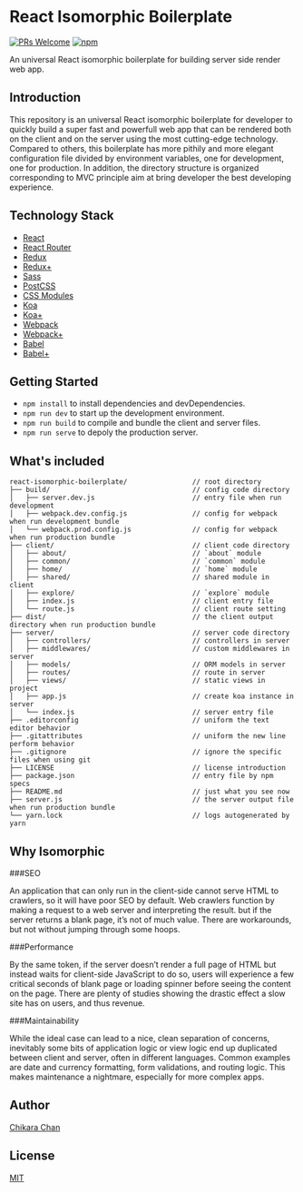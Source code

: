 # React Isomorphic Boilerplate
[![PRs Welcome](https://img.shields.io/badge/PRs-welcome-brightgreen.svg)](https://github.com/chikara-chan/react-isomorphic-boilerplate/pulls) [![npm](https://img.shields.io/npm/l/express.svg)](https://github.com/chikara-chan/react-isomorphic-boilerplate/blob/master/LICENSE)

An universal React isomorphic boilerplate for building server side render web app.

## Introduction

This repository is an universal React isomorphic boilerplate for developer to quickly build a super fast and powerfull web app that can be rendered both on the client and on the server using the most cutting-edge technology. Compared to others, this boilerplate has more pithily and more elegant configuration file divided by environment variables, one for development, one for production. In addition, the directory structure is organized corresponding to MVC principle aim at bring developer the best developing experience.

## Technology Stack

- [React](https://github.com/facebook/react)
- [React Router](https://github.com/ReactTraining/react-router)
- [Redux](https://github.com/reactjs/redux)
- [Redux+](https://github.com/xgrommx/awesome-redux)
- [Sass](https://github.com/sass/sass)
- [PostCSS](https://github.com/postcss/postcss)
- [CSS Modules](https://github.com/css-modules/css-modules)
- [Koa](https://github.com/koajs/koa)
- [Koa+](https://github.com/koajs)
- [Webpack](https://github.com/webpack/webpack)
- [Webpack+](https://webpack.js.org/loaders/)
- [Babel](https://github.com/babel/babel)
- [Babel+](http://babeljs.io/docs/plugins/)

## Getting Started

- `npm install` to install dependencies and devDependencies.
- `npm run dev` to start up the development environment.
- `npm run build` to compile and bundle the client and server files.
- `npm run serve` to depoly the production server.

## What's included

```
react-isomorphic-boilerplate/                // root directory
├── build/                                   // config code directory
│   ├── server.dev.js                        // entry file when run development
│   ├── webpack.dev.config.js                // config for webpack when run development bundle
│   └── webpack.prod.config.js               // config for webpack when run production bundle
├── client/                                  // client code directory
│   ├── about/                               // `about` module
│   ├── common/                              // `common` module
│   ├── home/                                // `home` module
│   ├── shared/                              // shared module in client
│   ├── explore/                             // `explore` module
│   ├── index.js                             // client entry file
│   └── route.js                             // client route setting
├── dist/                                    // the client output directory when run production bundle
├── server/                                  // server code directory
│   ├── controllers/                         // controllers in server
│   ├── middlewares/                         // custom middlewares in server
│   ├── models/                              // ORM models in server
│   ├── routes/                              // route in server
│   ├── views/                               // static views in project
│   ├── app.js                               // create koa instance in server
│   └── index.js                             // server entry file
├── .editorconfig                            // uniform the text editor behavior
├── .gitattributes                           // uniform the new line perform behavior
├── .gitignore                               // ignore the specific files when using git
├── LICENSE                                  // license introduction
├── package.json                             // entry file by npm specs
├── README.md                                // just what you see now
├── server.js                                // the server output file when run production bundle
└── yarn.lock                                // logs autogenerated by yarn
```

## Why Isomorphic

###SEO

An application that can only run in the client-side cannot serve HTML to crawlers, so it will have poor SEO by default. Web crawlers function by making a request to a web server and interpreting the result. but if the server returns a blank page, it’s not of much value. There are workarounds, but not without jumping through some hoops.

###Performance

By the same token, if the server doesn’t render a full page of HTML but instead waits for client-side JavaScript to do so, users will experience a few critical seconds of blank page or loading spinner before seeing the content on the page. There are plenty of studies showing the drastic effect a slow site has on users, and thus revenue.

###Maintainability

While the ideal case can lead to a nice, clean separation of concerns, inevitably some bits of application logic or view logic end up duplicated between client and server, often in different languages. Common examples are date and currency formatting, form validations, and routing logic. This makes maintenance a nightmare, especially for more complex apps.

## Author

[Chikara Chan](https://github.com/chikara-chan)

## License

[MIT](https://github.com/chikara-chan/react-isomorphic-boilerplate/blob/master/LICENSE)
